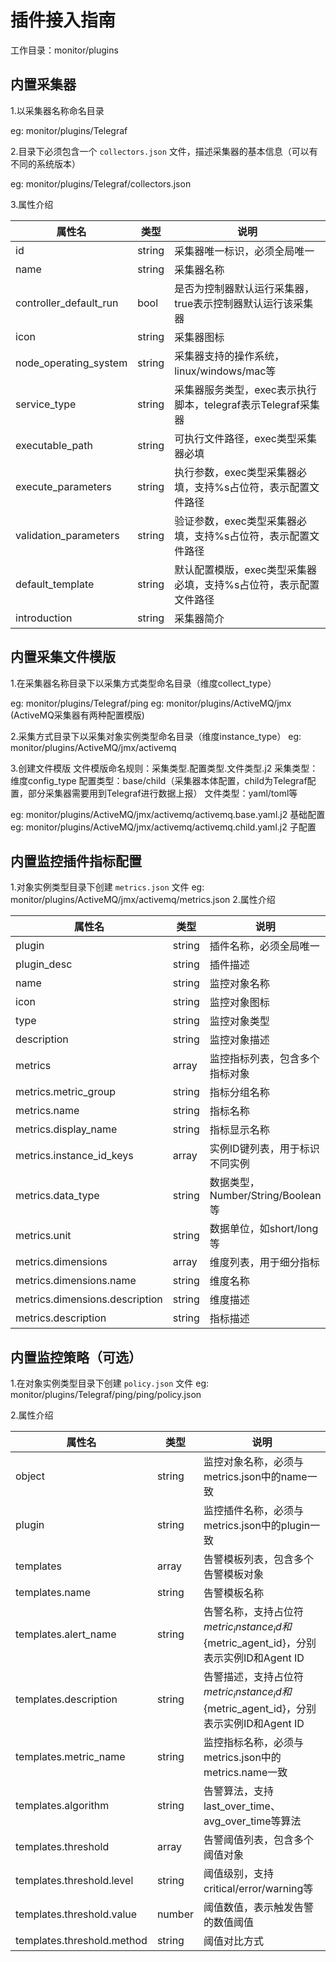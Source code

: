 # 插件接入指南
工作目录：monitor/plugins

## 内置采集器
1.以采集器名称命名目录

eg: monitor/plugins/Telegraf

2.目录下必须包含一个 `collectors.json` 文件，描述采集器的基本信息（可以有不同的系统版本）

eg: monitor/plugins/Telegraf/collectors.json

3.属性介绍

| 属性名                     | 类型   | 说明                                                         |
|----------------------------|--------|--------------------------------------------------------------|
| id                         | string | 采集器唯一标识，必须全局唯一                                  |
| name                       | string | 采集器名称                                                   |
| controller_default_run     | bool   | 是否为控制器默认运行采集器，true表示控制器默认运行该采集器    |
| icon                       | string | 采集器图标                                               |
| node_operating_system      | string | 采集器支持的操作系统，linux/windows/mac等                     |
| service_type               | string | 采集器服务类型，exec表示执行脚本，telegraf表示Telegraf采集器 |
| executable_path            | string | 可执行文件路径，exec类型采集器必填                           |
| execute_parameters         | string | 执行参数，exec类型采集器必填，支持%s占位符，表示配置文件路径   |
| validation_parameters      | string | 验证参数，exec类型采集器必填，支持%s占位符，表示配置文件路径   |
| default_template           | string | 默认配置模版，exec类型采集器必填，支持%s占位符，表示配置文件路径 |
| introduction               | string | 采集器简介                                                   |


## 内置采集文件模版
1.在采集器名称目录下以采集方式类型命名目录（维度collect_type）

eg: monitor/plugins/Telegraf/ping
eg: monitor/plugins/ActiveMQ/jmx (ActiveMQ采集器有两种配置模版)

2.采集方式目录下以采集对象实例类型命名目录（维度instance_type）
eg: monitor/plugins/ActiveMQ/jmx/activemq

3.创建文件模版
    文件模版命名规则：采集类型.配置类型.文件类型.j2
    采集类型：维度config_type
    配置类型：base/child（采集器本体配置，child为Telegraf配置，部分采集器需要用到Telegraf进行数据上报）
    文件类型：yaml/toml等

eg: monitor/plugins/ActiveMQ/jmx/activemq/activemq.base.yaml.j2   基础配置
eg: monitor/plugins/ActiveMQ/jmx/activemq/activemq.child.yaml.j2   子配置

## 内置监控插件指标配置
1.对象实例类型目录下创建 `metrics.json` 文件
eg: monitor/plugins/ActiveMQ/jmx/activemq/metrics.json
2.属性介绍

| 属性名                      | 类型     | 说明                          |
|--------------------------|--------|-----------------------------|
| plugin                   | string | 插件名称，必须全局唯一                 |
| plugin_desc              | string | 插件描述                        |
| name                     | string | 监控对象名称                      |
| icon                     | string | 监控对象图标                      |
| type                     | string | 监控对象类型                      |
| description              | string | 监控对象描述                      |
| metrics                  | array  | 监控指标列表，包含多个指标对象             |
| metrics.metric_group     | string | 指标分组名称                      |
| metrics.name             | string | 指标名称                        |
| metrics.display_name     | string | 指标显示名称                      |
| metrics.instance_id_keys | array  | 实例ID键列表，用于标识不同实例            |
| metrics.data_type        | string | 数据类型，Number/String/Boolean等 |
| metrics.unit             | string | 数据单位，如short/long等           |
| metrics.dimensions       | array  | 维度列表，用于细分指标                 |
| metrics.dimensions.name  | string | 维度名称                        |
| metrics.dimensions.description  | string | 维度描述                        |
| metrics.description      | string | 指标描述                        |


## 内置监控策略（可选）
1.在对象实例类型目录下创建 `policy.json` 文件
eg: monitor/plugins/Telegraf/ping/ping/policy.json

2.属性介绍

| 属性名                        | 类型   | 说明                                                                   |
|----------------------------|--------|----------------------------------------------------------------------|
| object                     | string | 监控对象名称，必须与metrics.json中的name一致                                       |
| plugin                     | string | 监控插件名称，必须与metrics.json中的plugin一致                                     |
| templates                  | array  | 告警模板列表，包含多个告警模板对象                                                    |
| templates.name             | string | 告警模板名称                                                               |
| templates.alert_name       | string | 告警名称，支持占位符${metric_instance_id}和${metric_agent_id}，分别表示实例ID和Agent ID |
| templates.description      | string | 告警描述，支持占位符${metric_instance_id}和${metric_agent_id}，分别表示实例ID和Agent ID |
| templates.metric_name      | string | 监控指标名称，必须与metrics.json中的metrics.name一致                               |
| templates.algorithm        | string | 告警算法，支持last_over_time、avg_over_time等算法                               |
| templates.threshold        | array  | 告警阈值列表，包含多个阈值对象                                                      |
| templates.threshold.level  | string | 阈值级别，支持critical/error/warning等                                       |
| templates.threshold.value  | number | 阈值数值，表示触发告警的数值阈值                                                     |
| templates.threshold.method | string | 阈值对比方式                                                               |

